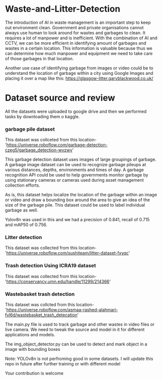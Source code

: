 # Waste-and-Litter-Detection
The introduction of AI in waste management is an important step to keep out environment clean. Government and private organisations cannot always use human to look around for wastes and garbages to clean. It requires a lot of manpower and is inefficient. With the combination of AI and CCTV, we can be more efficient in identifying amount of garbages and wastes in a certain location. This information is valuable because thus we can determine how much manpower and equipment we need to take care of those garbages in that location.

Another use case of identifying garbage from images or video could be to understand the location of garbage within a city using Google Images and placing it over a map like this: https://glasgow-litter.garyblackwood.co.uk/ 

# Dataset source and review
All the datasets were uploaded to google drive and then we performed tasks by downloading them o kaggle.
### garbage pile dataset
This dataset was collceted from this location-'https://universe.roboflow.com/garbage-detection-czeg5/garbage_detection-wvzwv'

This garbage detection dataset uses images of large groupings of garbage. A garbage image dataset can be used to recognize garbage pileups at various distances, depths, environments and times of day. A garbage recognition API could be used to help governments monitor garbage by using stationary cameras or cameras used during asset management collection efforts.

As is, this dataset helps localize the location of the garbage within an image or video and draw a bounding box around the area to give an idea of the size of the garbage pile. This dataset could be used to label individual garbage as well.

Yolov8n was used in this and we had a precision of 0.841, recall of 0.715 and mAP50 of 0.756.

### Litter detection
This dataset was collected from this location-'https://universe.roboflow.com/sushiteam/litter-dataset-fxyqc'

### Trash detection Using ICRA19 dataset
This dataset was collected from this location-'https://conservancy.umn.edu/handle/11299/214366'

### Wastebasket trash detection
This dataset was collcted from this location-'https://universe.roboflow.com/asmaa-rashed-alahmari-fvl6d/wastebasket_trash_detecation'


The main.py file is used to track garbage and other wastes in video files or live camera. We need to tweak the source and model in it for different applications and models. 

The img_object_detector.py can be used to detect and mark object in a image with bounding boxes

Note: YOLOv8n is not perfroming good in some datasets. I will update this repo in future after further training or with different model

Your contribution is welcome
